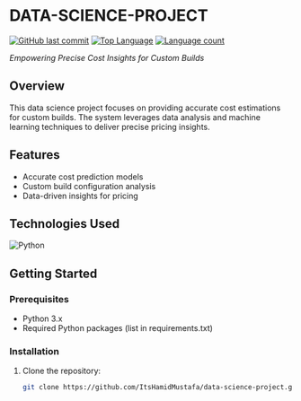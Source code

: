 # DATA-SCIENCE-PROJECT

[![GitHub last commit](https://img.shields.io/github/last-commit/ItsHamidMustafa/data-science-project?style=flat&logo=git&logoColor=white&color=0080ff)](https://github.com/ItsHamidMustafa/data-science-project/commits/main)
[![Top Language](https://img.shields.io/github/languages/top/ItsHamidMustafa/data-science-project?style=flat&color=0080ff)](https://github.com/ItsHamidMustafa/data-science-project)
[![Language count](https://img.shields.io/github/languages/count/ItsHamidMustafa/data-science-project?style=flat&color=0080ff)](https://github.com/ItsHamidMustafa/data-science-project)

*Empowering Precise Cost Insights for Custom Builds*

## Overview

This data science project focuses on providing accurate cost estimations for custom builds. The system leverages data analysis and machine learning techniques to deliver precise pricing insights.

## Features

- Accurate cost prediction models
- Custom build configuration analysis
- Data-driven insights for pricing

## Technologies Used

![Python](https://img.shields.io/badge/Python-3776AB.svg?style=flat&logo=Python&logoColor=white)

## Getting Started

### Prerequisites

- Python 3.x
- Required Python packages (list in requirements.txt)

### Installation

1. Clone the repository:
   ```bash
   git clone https://github.com/ItsHamidMustafa/data-science-project.git
